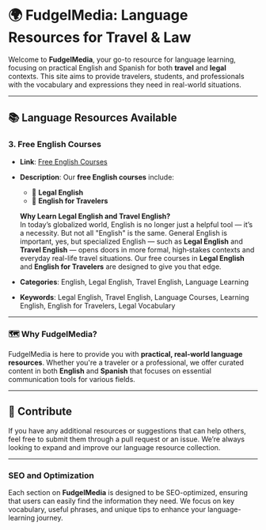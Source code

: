 # 🌍 **FudgelMedia: Language Resources for Travel & Law**

Welcome to **FudgelMedia**, your go-to resource for language learning, focusing on practical English and Spanish for both **travel** and **legal** contexts. This site aims to provide travelers, students, and professionals with the vocabulary and expressions they need in real-world situations.

---

## 📚 **Language Resources Available**

### 3. **Free English Courses**
- **Link**: [Free English Courses](https://sites.google.com/view/fudgelmedia/english-course)
- **Description**: Our **free English courses** include:
  - 🔹 **Legal English**
  - 🔹 **English for Travelers**
  
  **Why Learn Legal English and Travel English?**  
  In today’s globalized world, English is no longer just a helpful tool — it’s a necessity. But not all "English" is the same. General English is important, yes, but specialized English — such as **Legal English** and **Travel English** — opens doors in more formal, high‑stakes contexts and everyday real-life travel situations. Our free courses in **Legal English** and **English for Travelers** are designed to give you that edge.
  
- **Categories**: English, Legal English, Travel English, Language Learning
- **Keywords**: Legal English, Travel English, Language Courses, Learning English, English for Travelers, Legal Vocabulary

---

### 🗺 **Why FudgelMedia?**
FudgelMedia is here to provide you with **practical, real-world language resources**. Whether you're a traveler or a professional, we offer curated content in both **English** and **Spanish** that focuses on essential communication tools for various fields.

---

## 🔗 **Contribute**
If you have any additional resources or suggestions that can help others, feel free to submit them through a pull request or an issue. We’re always looking to expand and improve our language resource collection.

---

### **SEO and Optimization**
Each section on **FudgelMedia** is designed to be SEO-optimized, ensuring that users can easily find the information they need. We focus on key vocabulary, useful phrases, and unique tips to enhance your language-learning journey.
